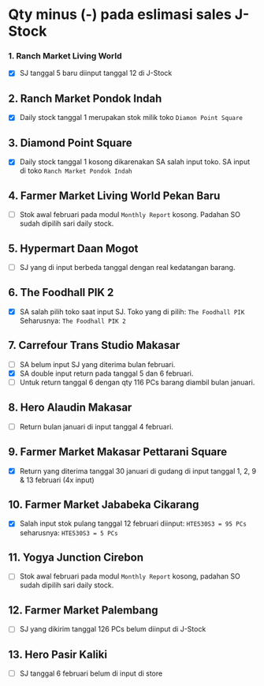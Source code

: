 # Qty minus (-) pada eslimasi sales J-Stock

### 1. Ranch Market Living World
- [X] SJ tanggal 5 baru diinput tanggal 12 di J-Stock

## 2. Ranch Market Pondok Indah
- [x] Daily stock tanggal 1 merupakan stok milik toko `Diamon Point Square`

## 3. Diamond Point Square
- [x] Daily stock tanggal 1 kosong dikarenakan SA salah input toko. SA input di toko `Ranch Market Pondok Indah` 

## 4. Farmer Market Living World Pekan Baru
- [ ] Stok awal februari pada modul `Monthly Report` kosong. Padahan SO sudah dipilih sari daily stock.

## 5. Hypermart Daan Mogot
- [ ] SJ yang di input berbeda tanggal dengan real kedatangan barang.

## 6. The Foodhall PIK 2
- [x] SA salah pilih toko saat input SJ. Toko yang di pilih: `The Foodhall PIK` Seharusnya: `The Foodhall PIK 2`

## 7. Carrefour Trans Studio Makasar
- [ ] SA belum input SJ yang diterima bulan februari.
- [x] SA double input return pada tanggal 5 dan 6 februari.
- [ ] Untuk return tanggal 6 dengan qty 116 PCs barang diambil bulan januari.

## 8. Hero Alaudin Makasar
- [ ] Return bulan januari di input tanggal 4 februari.

## 9. Farmer Market Makasar Pettarani Square
- [x] Return yang diterima tanggal 30 januari di gudang di input tanggal 1, 2, 9 & 13 februari (4x input)

## 10. Farmer Market Jababeka Cikarang
- [x] Salah input stok pulang tanggal 12 februari diinput: `HTE530S3 = 95 PCs` seharusnya: `HTE530S3 = 5 PCs`

## 11. Yogya Junction Cirebon
- [ ] Stok awal februari pada modul `Monthly Report` kosong, padahan SO sudah dipilih sari daily stock.

## 12. Farmer Market Palembang
- [ ] SJ yang dikirim tanggal 126 PCs belum diinput di J-Stock

## 13. Hero Pasir Kaliki
- [ ] SJ tanggal 6 februari belum di input di store
